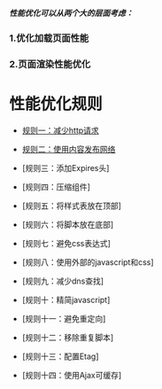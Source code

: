 ***性能优化可以从两个大的层面考虑：***

### 1.优化加载页面性能 

### 2.页面渲染性能优化 

# 性能优化规则

- [规则一：减少http请求](https://github.com/yaojiafeng/web/blob/master/%E6%80%A7%E8%83%BD%E4%BC%98%E5%8C%96/%E5%87%8F%E5%B0%91http%E8%AF%B7%E6%B1%82.md)

- [规则二：使用内容发布网络](https://github.com/yaojiafeng/web/blob/master/%E6%80%A7%E8%83%BD%E4%BC%98%E5%8C%96/%E4%BD%BF%E7%94%A8%E5%86%85%E5%AE%B9%E5%8F%91%E5%B8%83%E7%BD%91%E7%BB%9C.md)

- [规则三：添加Expires头]

- [规则四：压缩组件]

- [规则五：将样式表放在顶部]

- [规则六：将脚本放在底部]

- [规则七：避免css表达式]

- [规则八：使用外部的javascript和css]

- [规则九：减少dns查找]

- [规则十：精简javascript]

- [规则十一：避免重定向]

- [规则十二：移除重复脚本]

- [规则十三：配置Etag]

- [规则十四：使用Ajax可缓存]





